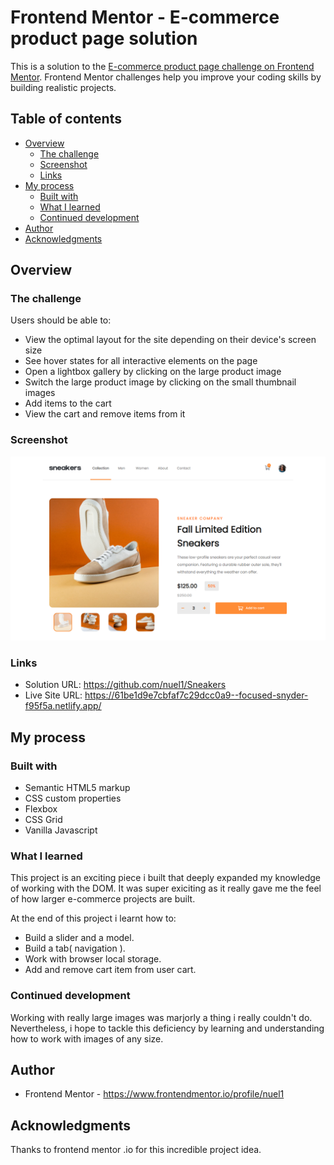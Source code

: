 # Frontend Mentor - E-commerce product page solution

This is a solution to the [E-commerce product page challenge on Frontend Mentor](https://www.frontendmentor.io/challenges/ecommerce-product-page-UPsZ9MJp6). Frontend Mentor challenges help you improve your coding skills by building realistic projects.

## Table of contents

- [Overview](#overview)
  - [The challenge](#the-challenge)
  - [Screenshot](#screenshot)
  - [Links](#links)
- [My process](#my-process)
  - [Built with](#built-with)
  - [What I learned](#what-i-learned)
  - [Continued development](#continued-development)
- [Author](#author)
- [Acknowledgments](#acknowledgments)

## Overview

### The challenge

Users should be able to:

- View the optimal layout for the site depending on their device's screen size
- See hover states for all interactive elements on the page
- Open a lightbox gallery by clicking on the large product image
- Switch the large product image by clicking on the small thumbnail images
- Add items to the cart
- View the cart and remove items from it

### Screenshot

![](screenshot/img.png)

### Links

- Solution URL: https://github.com/nuel1/Sneakers
- Live Site URL: https://61be1d9e7cbfaf7c29dcc0a9--focused-snyder-f95f5a.netlify.app/

## My process

### Built with

- Semantic HTML5 markup
- CSS custom properties
- Flexbox
- CSS Grid
- Vanilla Javascript

### What I learned

This project is an exciting piece i built that deeply expanded my knowledge of working with the DOM. It was super exiciting
as it really gave me the feel of how larger e-commerce projects are built.

At the end of this project i learnt how to:

- Build a slider and a model.
- Build a tab( navigation ).
- Work with browser local storage.
- Add and remove cart item from user cart.

### Continued development

Working with really large images was marjorly a thing i really couldn't do. Nevertheless, i hope to tackle
this deficiency by learning and understanding how to work with images of any size.

## Author

- Frontend Mentor - https://www.frontendmentor.io/profile/nuel1


## Acknowledgments

Thanks to frontend mentor .io for this incredible project idea.
